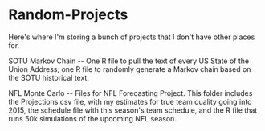 # Random-Projects
Here's where I'm storing a bunch of projects that I don't have other places for.

SOTU Markov Chain -- One R file to pull the text of every US State of the Union Address; 
                     one R file to randomly generate a Markov chain based on the SOTU historical text.

NFL Monte Carlo -- Files for NFL Forecasting Project. This folder includes the Projections.csv file, with
                   my estimates for true team quality going into 2015, the schedule file with this season's team                        schedule, and the R file that runs 50k simulations of the upcoming NFL season.
